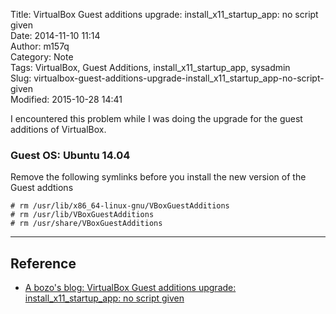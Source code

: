 Title: VirtualBox Guest additions upgrade: install_x11_startup_app: no script given  
Date: 2014-11-10 11:14  
Author: m157q  
Category: Note  
Tags: VirtualBox, Guest Additions, install_x11_startup_app, sysadmin  
Slug: virtualbox-guest-additions-upgrade-install_x11_startup_app-no-script-given  
Modified: 2015-10-28 14:41  
  
  
I encountered this problem while I was doing the upgrade for the guest additions of VirtualBox.  
  
### Guest OS: Ubuntu 14.04  
  
Remove the following symlinks before you install the new version of the Guest addtions  
  
`# rm /usr/lib/x86_64-linux-gnu/VBoxGuestAdditions`  
`# rm /usr/lib/VBoxGuestAdditions`  
`# rm /usr/share/VBoxGuestAdditions`  
  
---  
  
## Reference  
  
+ [A bozo's blog: VirtualBox Guest additions upgrade: install_x11_startup_app: no script given](http://gallinar.blogspot.tw/2012/07/virtualbox-guest-additions-upgrade.html)  
